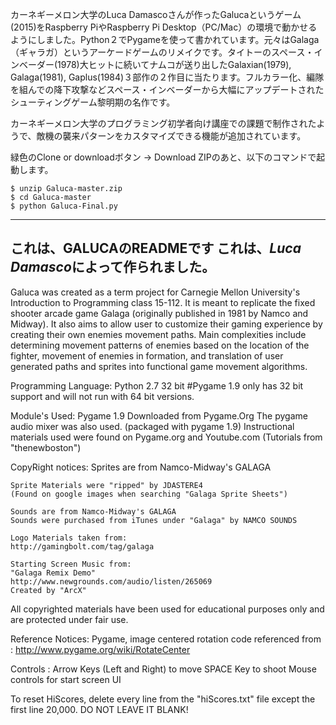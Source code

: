 カーネギーメロン大学のLuca Damascoさんが作ったGalucaというゲーム(2015)をRaspberry PiやRaspberry Pi Desktop（PC/Mac）の環境で動かせるようにしました。Python２でPygameを使って書かれています。元々はGalaga（ギャラガ）というアーケードゲームのリメイクです。タイトーのスペース・インベーダー(1978)大ヒットに続いてナムコが送り出したGalaxian(1979), Galaga(1981), Gaplus(1984)３部作の２作目に当たります。フルカラー化、編隊を組んでの降下攻撃などスペース・インベーダーから大幅にアップデートされたシューティングゲーム黎明期の名作です。

カーネギーメロン大学のプログラミング初学者向け講座での課題で制作されたようで、敵機の襲来パターンをカスタマイズできる機能が追加されています。

緑色のClone or downloadボタン -> Download ZIPのあと、以下のコマンドで起動します。
```
$ unzip Galuca-master.zip
$ cd Galuca-master
$ python Galuca-Final.py
```
----------------------------------------


これは、GALUCAのREADMEです
 これは、***Luca Damasco***によって作られました。
----------------------------------------
Galuca was created as a term project for Carnegie Mellon
University's Introduction to Programming class 15-112. It
is meant to replicate the fixed shooter arcade game Galaga
(originally published in 1981 by Namco and Midway). It also aims
to allow user to customize their gaming experience by creating their own
enemies movement paths. Main complexities include
determining movement patterns of enemies based on the location of the 
fighter, movement of enemies in formation, and translation of user 
generated paths and sprites into functional game movement algorithms. 
 
Programming Language:
	Python 2.7 32 bit
	#Pygame 1.9 only has 32 bit support and will not run with 64 bit versions. 

Module's Used: 
	Pygame 1.9
		Downloaded from Pygame.Org
		The pygame audio mixer was also used. (packaged with pygame 1.9) 
		Instructional materials used were found on Pygame.org and Youtube.com
		(Tutorials from "thenewboston")

CopyRight notices:
	Sprites are from Namco-Midway's GALAGA

	Sprite Materials were "ripped" by JDASTERE4
	(Found on google images when searching "Galaga Sprite Sheets")

	Sounds are from Namco-Midway's GALAGA
	Sounds were purchased from iTunes under "Galaga" by NAMCO SOUNDS

	Logo Materials taken from:
	http://gamingbolt.com/tag/galaga

	Starting Screen Music from:
	"Galaga Remix Demo"
	http://www.newgrounds.com/audio/listen/265069
	Created by "ArcX"
	

All copyrighted materials have been used for educational purposes only 
and are protected under fair use.  

Reference Notices:
    Pygame, image centered rotation code referenced from : 
		http://www.pygame.org/wiki/RotateCenter
	
Controls : 
Arrow Keys (Left and Right) to move
SPACE Key to shoot
Mouse controls for start screen UI

To reset HiScores, delete every line from the "hiScores.txt" 
file except the first line 20,000. DO NOT LEAVE IT BLANK!

